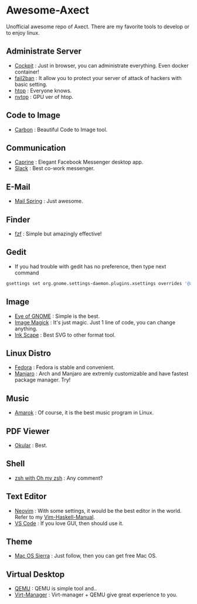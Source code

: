 # Awesome-Axect

Unofficial awesome repo of Axect. There are my favorite tools to develop or to enjoy linux.

## Administrate Server

* [Cockpit](http://cockpit-project.org/) : Just in browser, you can administrate everything. Even docker container!
* [fail2ban](https://www.fail2ban.org/wiki/index.php/Main_Page) : It allow you to protect your server of attack of hackers with basic setting.
* [htop](https://hisham.hm/htop/) : Everyone knows.
* [nvtop](https://github.com/Syllo/nvtop) : GPU ver of htop.

## Code to Image

* [Carbon](https://carbon.now.sh/) : Beautiful Code to Image tool.

## Communication

* [Caprine](https://github.com/sindresorhus/caprine) : Elegant Facebook Messenger desktop app.
* [Slack](https://slack.com/) : Best co-work messenger.

## E-Mail

* [Mail Spring](https://getmailspring.com/) : Just awesome.

## Finder

* [fzf](https://github.com/junegunn/fzf) : Simple but amazingly effective!

## Gedit

* If you had trouble with gedit has no preference, then type next command

```sh
gsettings set org.gnome.settings-daemon.plugins.xsettings overrides '@a{sv} {"Gtk/ShellShowsAppMenu": <int32 0>}'
```

## Image

* [Eye of GNOME](https://wiki.gnome.org/Apps/EyeOfGnome) : Simple is the best.
* [Image Magick](https://www.imagemagick.org/script/index.php) : It's just magic. Just 1 line of code, you can change anything.
* [Ink Scape](https://inkscape.org/en/) : Best SVG to other format tool.

## Linux Distro

* [Fedora](https://getfedora.org/en) : Fedora is stable and convenient.
* [Manjaro](https://manjaro.org/) : Arch and Manjaro are extremly customizable and have fastest package manager. Try!

## Music

* [Amarok](https://amarok.kde.org/) : Of course, it is the best music program in Linux.

## PDF Viewer

* [Okular](https://okular.kde.org/) : Best.

## Shell

* [zsh with Oh my zsh](http://ohmyz.sh/) : Any comment?

## Text Editor

* [Neovim](https://neovim.io/) : With some settings, it would be the best editor in the world. Refer to my [Vim-Haskell-Manual](https://github.com/Axect/Vim-Haskell-Manual). 
* [VS Code](https://code.visualstudio.com/) : If you love GUI, then should use it.

## Theme

* [Mac OS Sierra](https://fedoramagazine.org/keeping-fedora-beautiful-contribute-wallpaper/) : Just follow, then you can get free Mac OS.

## Virtual Desktop

* [QEMU](https://www.qemu.org/) : QEMU is simple tool and..
* [Virt-Manager](https://virt-manager.org/) : Virt-manager + QEMU give great experience to you.
